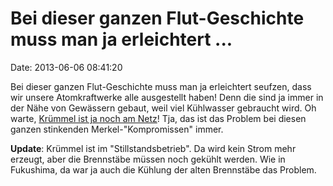 Bei dieser ganzen Flut-Geschichte muss man ja erleichtert \...
==============================================================

Date: 2013-06-06 08:41:20

Bei dieser ganzen Flut-Geschichte muss man ja erleichtert seufzen, dass
wir unsere Atomkraftwerke alle ausgestellt haben! Denn die sind ja immer
in der Nähe von Gewässern gebaut, weil viel Kühlwasser gebraucht wird.
Oh warte, [Krümmel ist ja noch am
Netz](http://ml.spiegel.de/article.do?id=903912)! Tja, das ist das
Problem bei diesen ganzen stinkenden Merkel-\"Kompromissen\" immer.

**Update**: Krümmel ist im \"Stillstandsbetrieb\". Da wird kein Strom
mehr erzeugt, aber die Brennstäbe müssen noch gekühlt werden. Wie in
Fukushima, da war ja auch die Kühlung der alten Brennstäbe das Problem.
